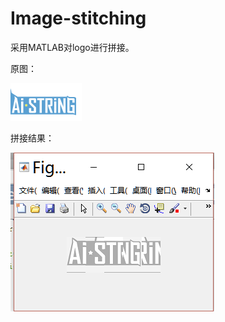 # Image-stitching
采用MATLAB对logo进行拼接。

原图：

![github](https://github.com/cchangcs/Image-stitching/blob/master/source.png "github")  

拼接结果：

![github](https://github.com/cchangcs/Image-stitching/blob/master/result.png "github")  
